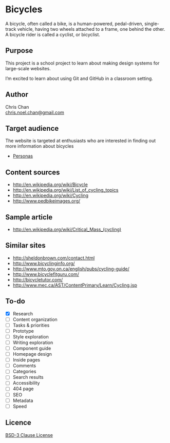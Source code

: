 # Bicycles 

A bicycle, often called a bike, is a human-powered, pedal-driven, single-track vehicle, having two wheels attached to a frame, one behind the other. A bicycle rider is called a cyclist, or bicyclist.

## Purpose

This project is a school project to learn about making design systems for large-scale websites.

I’m excited to learn about using Git and GitHub in a classroom setting.

## Author

Chris Chan	
[chris.noel.chan@gmail.com](mailto:chris.noel.chan@gmail.com)

## Target audience

The website is targeted at enthusiasts who are interested in finding out more information about bicycles

- [Personas](Personas.md)

## Content sources

- <http://en.wikipedia.org/wiki/Bicycle>
- <http://en.wikipedia.org/wiki/List_of_cycling_topics>
- <http://en.wikipedia.org/wiki/Cycling>
- <http://www.pedbikeimages.org/>

## Sample article

- <http://en.wikipedia.org/wiki/Critical_Mass_(cycling)>

## Similar sites

- <http://sheldonbrown.com/contact.html>
- <http://www.bicyclinginfo.org/>
- <http://www.mto.gov.on.ca/english/pubs/cycling-guide/>
- <http://www.bicyclefitguru.com/>
- <http://bicycletutor.com/>
- <http://www.mec.ca/AST/ContentPrimary/Learn/Cycling.jsp>

## To-do

- [x] Research
- [ ] Content organization
- [ ] Tasks & priorities
- [ ] Prototype
- [ ] Style exploration
- [ ] Writing exploration
- [ ] Component guide
- [ ] Homepage design
- [ ] Inside pages
- [ ] Comments
- [ ] Categories
- [ ] Search results
- [ ] Accessibility
- [ ] 404 page
- [ ] SEO
- [ ] Metadata
- [ ] Speed

## Licence

[BSD-3 Clause License](http://opensource.org/licenses/BSD-3-Clause)